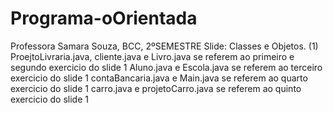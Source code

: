 # Programa-oOrientada
Professora Samara Souza, BCC, 2ºSEMESTRE
Slide: Classes e Objetos. (1)
ProejtoLivraria.java, cliente.java e Livro.java se referem ao primeiro e segundo exercicio do slide 1
Aluno.java e Escola.java se referem ao terceiro exercicio do slide 1
contaBancaria.java e Main.java se referem ao quarto exercicio do slide 1
carro.java e projetoCarro.java se referem ao quinto exercicio do slide 1


